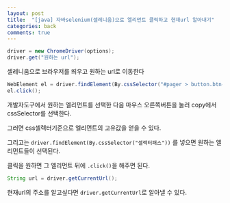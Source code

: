 ```yaml
---
layout: post
title:  "[java] 자바selenium(셀레니움)으로 엘리먼트 클릭하고 현재url 알아내기"
categories: back
comments: true
---
```














```java
driver = new ChromeDriver(options);
driver.get("원하는 url");
```

셀레니움으로 브라우저를 띄우고 원하는 url로 이동한다



```java
WebElement el = driver.findElement(By.cssSelector("#pager > button.btn-last"));
el.click();
```

개발자도구에서 원하는 엘리먼트를 선택한 다음 마우스 오른쪽버튼을 눌러 copy에서 cssSelector를 선택한다.

그러면 css셀렉터기준으로 엘리먼트의 고유값을 얻을 수 있다.

그리고는 `driver.findElement(By.cssSelector("셀렉터패스"))` 를 넣으면 원하는 엘리먼트들이 선택된다.

클릭을 원하면 그 엘리먼트 뒤에 `.click()`을 해주면 된다.

```java
String url = driver.getCurrentUrl();
```



현재url의 주소를 알고싶다면 `driver.getCurrentUrl`로 알아낼 수 있다.